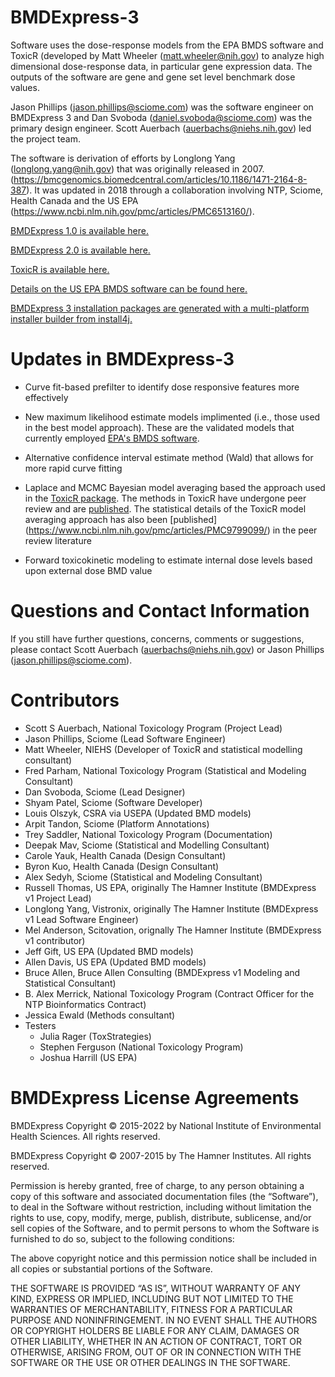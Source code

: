 # BMDExpress-3

Software uses the dose-response models from the EPA BMDS software and ToxicR (developed by Matt Wheeler (matt.wheeler@nih.gov) to analyze high dimensional dose-response data, in particular gene expression data. The outputs of the software are gene and gene set level benchmark dose values.

Jason Phillips (jason.phillips@sciome.com) was the software engineer on BMDExpress 3 and Dan Svoboda (daniel.svoboda@sciome.com) was the primary design engineer. Scott Auerbach (auerbachs@niehs.nih.gov) led the project team.

The software is derivation of efforts by Longlong Yang (longlong.yang@nih.gov) that was originally released in 2007. (https://bmcgenomics.biomedcentral.com/articles/10.1186/1471-2164-8-387). It was updated in 2018 through a collaboration involving NTP, Sciome, Health Canada and the US EPA (https://www.ncbi.nlm.nih.gov/pmc/articles/PMC6513160/). 

[BMDExpress 1.0 is available here.](https://sourceforge.net/projects/bmdexpress/)

[BMDExpress 2.0 is available here.](https://github.com/auerbachs/BMDExpress-2/wiki)

[ToxicR is available here.](https://github.com/ToxicR)

[Details on the US EPA BMDS software can be found here.](https://www.epa.gov/bmds)

[BMDExpress 3 installation packages are generated with a multi-platform installer builder from install4j.](https://www.ej-technologies.com/products/install4j/overview.html)

Updates in BMDExpress-3
=========================
- Curve fit-based prefilter to identify dose responsive features more effectively

- New maximum likelihood estimate models implimented (i.e., those used in the best model approach). These are the validated models that currently employed [EPA's BMDS software](https://www.epa.gov/bmds).

- Alternative confidence interval estimate method (Wald) that allows for more rapid curve fitting

- Laplace and MCMC Bayesian model averaging based the approach used in the [ToxicR package](https://github.com/NIEHS/ToxicR). The methods in ToxicR have undergone peer review and are [published](https://www.ncbi.nlm.nih.gov/pmc/articles/PMC9997717/). The statistical details of the ToxicR model averaging approach has also been [published] (https://www.ncbi.nlm.nih.gov/pmc/articles/PMC9799099/) in the peer review literature 

- Forward toxicokinetic modeling to estimate internal dose levels based upon external dose BMD value


Questions and Contact Information
=================================

If you still have further questions, concerns, comments or suggestions, please contact Scott Auerbach (auerbachs@niehs.nih.gov) or Jason Phillips (jason.phillips@sciome.com).

Contributors
============

-   Scott S Auerbach, National Toxicology Program (Project Lead)
-   Jason Phillips, Sciome (Lead Software Engineer)
-   Matt Wheeler, NIEHS (Developer of ToxicR and statistical modelling consultant)
-   Fred Parham, National Toxicology Program (Statistical and Modeling Consultant)
-   Dan Svoboda, Sciome (Lead Designer)
-   Shyam Patel, Sciome (Software Developer)
-   Louis Olszyk, CSRA via USEPA (Updated BMD models)
-   Arpit Tandon, Sciome (Platform Annotations)
-   Trey Saddler, National Toxicology Program (Documentation)
-   Deepak Mav, Sciome (Statistical and Modelling Consultant)
-   Carole Yauk, Health Canada (Design Consultant)
-   Byron Kuo, Health Canada (Design Consultant)
-   Alex Sedyh, Sciome (Statistical and Modeling Consultant)
-   Russell Thomas, US EPA, originally The Hamner Institute (BMDExpress v1 Project Lead)
-   Longlong Yang, Vistronix, originally The Hamner Institute (BMDExpress v1 Lead Software Engineer)
-   Mel Anderson, Scitovation, orignally The Hamner Institute (BMDExpress v1 contributor)
-   Jeff Gift, US EPA (Updated BMD models)
-   Allen Davis, US EPA (Updated BMD models)
-   Bruce Allen, Bruce Allen Consulting (BMDExpress v1 Modeling and Statistical Consultant)
-   B. Alex Merrick, National Toxicology Program (Contract Officer for the NTP Bioinformatics Contract)
-   Jessica Ewald (Methods consultant)
-   Testers
    -   Julia Rager (ToxStrategies)
    -   Stephen Ferguson (National Toxicology Program)
    -   Joshua Harrill (US EPA)

BMDExpress License Agreements
=============================

BMDExpress Copyright © 2015-2022 by National Institute of Environmental Health Sciences. All rights reserved.

BMDExpress Copyright © 2007-2015 by The Hamner Institutes. All rights reserved.

Permission is hereby granted, free of charge, to any person obtaining a copy of this software and associated documentation files (the “Software”), to deal in the Software without restriction, including without limitation the rights to use, copy, modify, merge, publish, distribute, sublicense, and/or sell copies of the Software, and to permit persons to whom the Software is furnished to do so, subject to the following conditions:

The above copyright notice and this permission notice shall be included in all copies or substantial portions of the Software.

THE SOFTWARE IS PROVIDED “AS IS”, WITHOUT WARRANTY OF ANY KIND, EXPRESS OR IMPLIED, INCLUDING BUT NOT LIMITED TO THE WARRANTIES OF MERCHANTABILITY, FITNESS FOR A PARTICULAR PURPOSE AND NONINFRINGEMENT. IN NO EVENT SHALL THE AUTHORS OR COPYRIGHT HOLDERS BE LIABLE FOR ANY CLAIM, DAMAGES OR OTHER LIABILITY, WHETHER IN AN ACTION OF CONTRACT, TORT OR OTHERWISE, ARISING FROM, OUT OF OR IN CONNECTION WITH THE SOFTWARE OR THE USE OR OTHER DEALINGS IN THE SOFTWARE.
